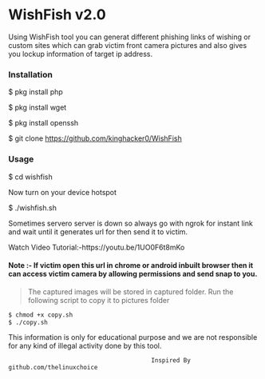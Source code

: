 <h1>WishFish v2.0</h1>
                                                   
<p>Using WishFish tool you can generat different phishing links of wishing or custom sites which can grab victim front camera pictures and also gives you lockup information of target ip address.
<p1>

<h3>Installation</h3>

$ pkg install php

$ pkg install wget

$ pkg install openssh

$ git clone https://github.com/kinghacker0/WishFish

<h3>Usage</h3>

$ cd wishfish

Now turn on your device hotspot

$ ./wishfish.sh

<p>Sometimes servero server is down so always go with ngrok for instant link and wait until it generates url for then send it to victim.
</p>
 Watch Video Tutorial:-https://youtu.be/1UO0F6t8mKo
<h4>Note :- If victim open this url in chrome or android inbuilt browser then it can access victim camera by allowing permissions and send snap to you.
</h4>

>The captured images will be stored in captured folder. Run the following script to copy it to pictures folder

```bash
$ chmod +x copy.sh
$ ./copy.sh
```

This information is only for educational purpose and we are not responsible for any kind of illegal activity done by this tool.


                                            Inspired By github.com/thelinuxchoice
